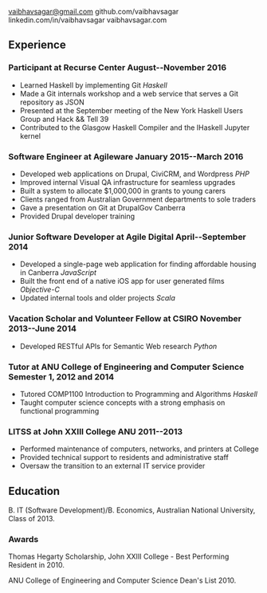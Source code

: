 vaibhavsagar@gmail.com github.com/vaibhavsagar linkedin.com/in/vaibhavsagar vaibhavsagar.com

Experience
----------

### Participant at Recurse Center August--November 2016

-   Learned Haskell by implementing Git *Haskell*
-   Made a Git internals workshop and a web service that serves a Git repository as JSON
-   Presented at the September meeting of the New York Haskell Users Group and Hack && Tell 39
-   Contributed to the Glasgow Haskell Compiler and the IHaskell Jupyter kernel

### Software Engineer at Agileware January 2015--March 2016

-   Developed web applications on Drupal, CiviCRM, and Wordpress *PHP*
-   Improved internal Visual QA infrastructure for seamless upgrades
-   Built a system to allocate $1,000,000 in grants to young carers
-   Clients ranged from Australian Government departments to sole traders
-   Gave a presentation on Git at DrupalGov Canberra
-   Provided Drupal developer training

### Junior Software Developer at Agile Digital April--September 2014

-   Developed a single-page web application for finding affordable housing in Canberra *JavaScript*
-   Built the front end of a native iOS app for user generated films *Objective-C*
-   Updated internal tools and older projects *Scala*

### Vacation Scholar and Volunteer Fellow at CSIRO November 2013--June 2014

-   Developed RESTful APIs for Semantic Web research *Python*

### Tutor at ANU College of Engineering and Computer Science Semester 1, 2012 and 2014

-   Tutored COMP1100 Introduction to Programming and Algorithms *Haskell*
-   Taught computer science concepts with a strong emphasis on functional programming

### LITSS at John XXIII College ANU 2011--2013

-   Performed maintenance of computers, networks, and printers at College
-   Provided technical support to residents and administrative staff
-   Oversaw the transition to an external IT service provider

Education
---------

B. IT (Software Development)/B. Economics, Australian National University, Class of 2013.

### Awards

Thomas Hegarty Scholarship, John XXIII College - Best Performing Resident in 2010.

ANU College of Engineering and Computer Science Dean's List 2010.
